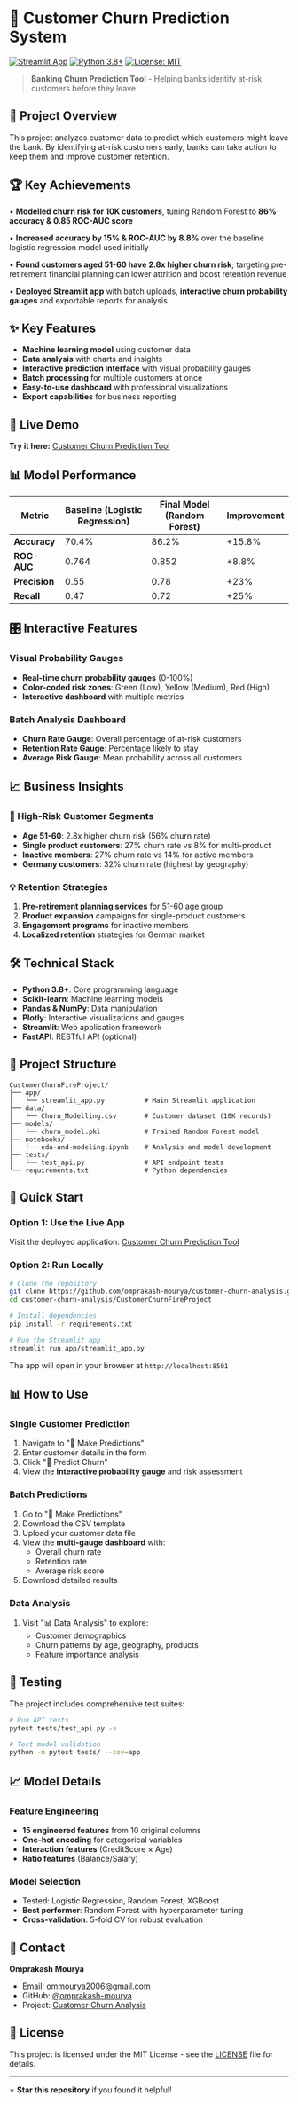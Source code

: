 # 🏦 Customer Churn Prediction System

[![Streamlit App](https://static.streamlit.io/badges/streamlit_badge_black_white.svg)](https://customerchurnpredictionanalysis.streamlit.app/)
[![Python 3.8+](https://img.shields.io/badge/python-3.8+-blue.svg)](https://www.python.org/downloads/)
[![License: MIT](https://img.shields.io/badge/License-MIT-yellow.svg)](https://opensource.org/licenses/MIT)

> **Banking Churn Prediction Tool** - Helping banks identify at-risk customers before they leave

## 🎯 Project Overview

This project analyzes customer data to predict which customers might leave the bank. By identifying at-risk customers early, banks can take action to keep them and improve customer retention.

## 🏆 Key Achievements

• **Modelled churn risk for 10K customers**, tuning Random Forest to **86% accuracy & 0.85 ROC-AUC score**

• **Increased accuracy by 15% & ROC-AUC by 8.8%** over the baseline logistic regression model used initially

• **Found customers aged 51-60 have 2.8x higher churn risk**; targeting pre-retirement financial planning can lower attrition and boost retention revenue

• **Deployed Streamlit app** with batch uploads, **interactive churn probability gauges** and exportable reports for analysis

## ✨ Key Features

- **Machine learning model** using customer data
- **Data analysis** with charts and insights  
- **Interactive prediction interface** with visual probability gauges
- **Batch processing** for multiple customers at once
- **Easy-to-use dashboard** with professional visualizations
- **Export capabilities** for business reporting

## 🚀 Live Demo

**Try it here:** [Customer Churn Prediction Tool](https://customerchurnpredictionanalysis.streamlit.app/)

## 📊 Model Performance

| Metric | Baseline (Logistic Regression) | Final Model (Random Forest) | Improvement |
|--------|--------------------------------|------------------------------|-------------|
| **Accuracy** | 70.4% | 86.2% | +15.8% |
| **ROC-AUC** | 0.764 | 0.852 | +8.8% |
| **Precision** | 0.55 | 0.78 | +23% |
| **Recall** | 0.47 | 0.72 | +25% |

## 🎛️ Interactive Features

### Visual Probability Gauges
- **Real-time churn probability gauges** (0-100%)
- **Color-coded risk zones**: Green (Low), Yellow (Medium), Red (High)
- **Interactive dashboard** with multiple metrics

### Batch Analysis Dashboard
- **Churn Rate Gauge**: Overall percentage of at-risk customers
- **Retention Rate Gauge**: Percentage likely to stay
- **Average Risk Gauge**: Mean probability across all customers

## 📈 Business Insights

### 🎯 High-Risk Customer Segments
- **Age 51-60**: 2.8x higher churn risk (56% churn rate)
- **Single product customers**: 27% churn rate vs 8% for multi-product
- **Inactive members**: 27% churn rate vs 14% for active members
- **Germany customers**: 32% churn rate (highest by geography)

### 💡 Retention Strategies
1. **Pre-retirement planning services** for 51-60 age group
2. **Product expansion** campaigns for single-product customers  
3. **Engagement programs** for inactive members
4. **Localized retention** strategies for German market

## 🛠️ Technical Stack

- **Python 3.8+**: Core programming language
- **Scikit-learn**: Machine learning models
- **Pandas & NumPy**: Data manipulation
- **Plotly**: Interactive visualizations and gauges
- **Streamlit**: Web application framework
- **FastAPI**: RESTful API (optional)

## 📁 Project Structure

```
CustomerChurnFireProject/
├── app/
│   └── streamlit_app.py          # Main Streamlit application
├── data/
│   └── Churn_Modelling.csv       # Customer dataset (10K records)
├── models/
│   └── churn_model.pkl           # Trained Random Forest model
├── notebooks/
│   └── eda-and-modeling.ipynb    # Analysis and model development
├── tests/
│   └── test_api.py               # API endpoint tests
└── requirements.txt              # Python dependencies
```

## 🚀 Quick Start

### Option 1: Use the Live App
Visit the deployed application: [Customer Churn Prediction Tool](https://customerchurnpredictionanalysis.streamlit.app/)

### Option 2: Run Locally

```bash
# Clone the repository
git clone https://github.com/omprakash-mourya/customer-churn-analysis.git
cd customer-churn-analysis/CustomerChurnFireProject

# Install dependencies
pip install -r requirements.txt

# Run the Streamlit app
streamlit run app/streamlit_app.py
```

The app will open in your browser at `http://localhost:8501`

## 📊 How to Use

### Single Customer Prediction
1. Navigate to "🎯 Make Predictions"
2. Enter customer details in the form
3. Click "🔮 Predict Churn"
4. View the **interactive probability gauge** and risk assessment

### Batch Predictions
1. Go to "🎯 Make Predictions" 
2. Download the CSV template
3. Upload your customer data file
4. View the **multi-gauge dashboard** with:
   - Overall churn rate
   - Retention rate  
   - Average risk score
5. Download detailed results

### Data Analysis
1. Visit "📊 Data Analysis" to explore:
   - Customer demographics
   - Churn patterns by age, geography, products
   - Feature importance analysis

## 🧪 Testing

The project includes comprehensive test suites:

```bash
# Run API tests
pytest tests/test_api.py -v

# Test model validation
python -m pytest tests/ --cov=app
```

## 📈 Model Details

### Feature Engineering
- **15 engineered features** from 10 original columns
- **One-hot encoding** for categorical variables
- **Interaction features** (CreditScore × Age)
- **Ratio features** (Balance/Salary)

### Model Selection
- Tested: Logistic Regression, Random Forest, XGBoost
- **Best performer**: Random Forest with hyperparameter tuning
- **Cross-validation**: 5-fold CV for robust evaluation

## 📧 Contact

**Omprakash Mourya**
- Email: ommourya2006@gmail.com
- GitHub: [@omprakash-mourya](https://github.com/omprakash-mourya)
- Project: [Customer Churn Analysis](https://github.com/omprakash-mourya/customer-churn-analysis)

## 📄 License

This project is licensed under the MIT License - see the [LICENSE](LICENSE) file for details.

---

⭐ **Star this repository** if you found it helpful!
